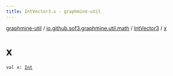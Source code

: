 ```yaml
---
title: IntVector3.x - graphmine-util
---
```


[graphmine-util](../../index.html) / [io.github.sof3.graphmine.util.math](../index.html) / [IntVector3](index.html) / [x](./x.html)

# x

`val x: `[`Int`](https://kotlinlang.org/api/latest/jvm/stdlib/kotlin/-int/index.html)